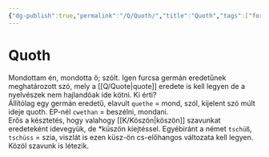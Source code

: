 ```yaml
---
{"dg-publish":true,"permalink":"/Q/Quoth/","title":"Quoth","tags":["formatlooksokayonsmallerfiles"],"created":"2023-10-17T08:31","updated":"2023-10-17T08:31"}
---
```



# Quoth

Mondottam én, mondotta ő; szólt. Igen furcsa germán eredetűnek meghatározott szó, mely a [[Q/Quote\|quote]] eredete is kell legyen de a nyelvészek nem hajlandóak ide kötni. Ki érti?  
Állítólag egy germán eredetű, elavult `quethe` = mond, szól, kijelent szó múlt ideje quoth. EP-nél `cwethan` = beszélni, mondani.  
Erős a késztetés, hogy valahogy [[K/Köszön\|köszön]] szavunkat eredeteként idevegyük, de \*küszön kiejtéssel. Egyébiránt a német `tschüß`, `tschüss` = szia, viszlát is ezen küsz-ön cs-előhangos változata kell legyen.  
Közöl szavunk is létezik.  